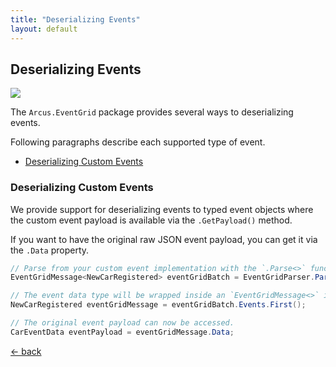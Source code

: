 ```yaml
---
title: "Deserializing Events"
layout: default
---
```


## Deserializing Events

![](https://img.shields.io/badge/Available%20starting-v2.0-green?link=https://github.com/arcus-azure/arcus.eventgrid/releases/tag/v2.0.0)

The `Arcus.EventGrid` package provides several ways to deserializing events.

Following paragraphs describe each supported type of event.

- [Deserializing Custom Events](#deserializing-custom-events)

### Deserializing Custom Events

We provide support for deserializing events to typed event objects where the custom event payload is available via the `.GetPayload()` method.

If you want to have the original raw JSON event payload, you can get it via the `.Data` property.

```csharp
// Parse from your custom event implementation with the `.Parse<>` function.
EventGridMessage<NewCarRegistered> eventGridBatch = EventGridParser.Parse<NewCarRegistered>(rawEvent);

// The event data type will be wrapped inside an `EventGridMessage<>` instance.
NewCarRegistered eventGridMessage = eventGridBatch.Events.First();

// The original event payload can now be accessed.
CarEventData eventPayload = eventGridMessage.Data;
```

[&larr; back](/)
